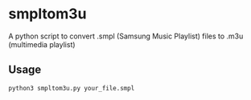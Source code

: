 # smpltom3u

A python script to convert .smpl (Samsung Music Playlist) files to .m3u (multimedia playlist)


## Usage
```
python3 smpltom3u.py your_file.smpl
